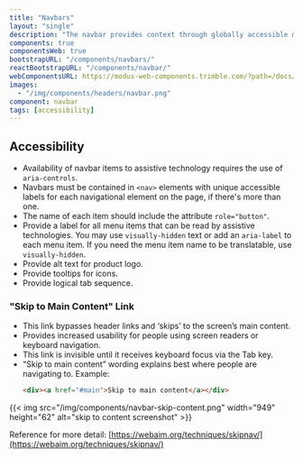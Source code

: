 ```yaml
---
title: "Navbars"
layout: "single"
description: "The navbar provides context through globally accessible menu options."
components: true
componentsWeb: true
bootstrapURL: "/components/navbars/"
reactBootstrapURL: "/components/navbar/"
webComponentsURL: https://modus-web-components.trimble.com/?path=/docs/components-navbar--default
images:
  - "/img/components/headers/navbar.png"
component: navbar
tags: [accessibility]
---
```


## Accessibility

- Availability of navbar items to assistive technology requires the use of `aria-controls`.
- Navbars must be contained in `<nav>` elements with unique accessible labels for each navigational element on the page, if there's more than one.
- The name of each item should include the attribute `role="button"`.
- Provide a label for all menu items that can be read by assistive technologies. You may use `visually-hidden` text or add an `aria-label` to each menu item. If you need the menu item name to be translatable, use `visually-hidden`.
- Provide alt text for product logo.
- Provide tooltips for icons.
- Provide logical tab sequence.

### "Skip to Main Content" Link

- This link bypasses header links and ‘skips’ to the screen’s main content.
- Provides increased usability for people using screen readers or keyboard navigation.
- This link is invisible until it receives keyboard focus via the Tab key.
- “Skip to main content” wording explains best where people are navigating to.
  Example:
  ```html
  <div><a href="#main">Skip to main content</a></div>
  ```

{{< img src="/img/components/navbar-skip-content.png" width="949" height="62" alt="skip to content screenshot" >}}

Reference for more detail: [https://webaim.org/techniques/skipnav/](https://webaim.org/techniques/skipnav/)
